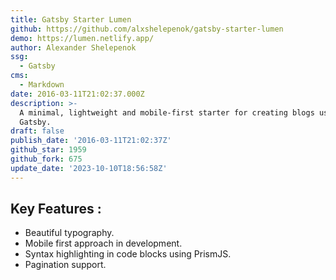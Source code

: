 ```yaml
---
title: Gatsby Starter Lumen
github: https://github.com/alxshelepenok/gatsby-starter-lumen
demo: https://lumen.netlify.app/
author: Alexander Shelepenok
ssg:
  - Gatsby
cms:
  - Markdown
date: 2016-03-11T21:02:37.000Z
description: >-
  A minimal, lightweight and mobile-first starter for creating blogs uses
  Gatsby.
draft: false
publish_date: '2016-03-11T21:02:37Z'
github_star: 1959
github_fork: 675
update_date: '2023-10-10T18:56:58Z'
---
```


## Key Features :

- Beautiful typography.
- Mobile first approach in development.
- Syntax highlighting in code blocks using PrismJS.
- Pagination support.
